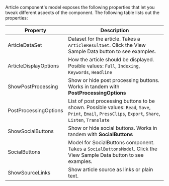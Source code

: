 ﻿Article component's model exposes the following properties that let you tweak different aspects of the component. The following table lists out the properties: 

Property						| Description																											
--------------------------------|-------------------------------------------------------------------------------------------
ArticleDataSet					| Dataset for the article. Takes a `ArticleResultSet`. Click the <span class="btn btn-mini btn-info">View Sample Data</span> button to see examples.
ArticleDisplayOptions			| How the article should be displayed. Posible values: `Full`, `Indexing`, `Keywords`, `Headline`
ShowPostProcessing				| Show or hide post processing buttons. Works in tandem with **PostProcessingOptions**
PostProcessingOptions			| List of post processing buttons to be shown. Possible values: `Read`, `Save`, `Print`, `Email`, `PressClips`, `Export`, `Share`, `Listen`, `Translate`
ShowSocialButtons				| Show or hide social buttons. Works in tandem with **SocialButtons**
SocialButtons					| Model for SocialButtons component. Takes a `SocialButtonsModel`. Click the <span class="btn btn-mini btn-info">View Sample Data</span> button to see examples.
ShowSourceLinks					| Show article source as links or plain text.